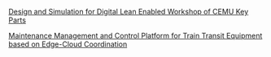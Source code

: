 [Design and Simulation for Digital Lean Enabled Workshop of CEMU Key Parts](https://nbviewer.org/github/landisland/ResumeProject/blob/master/Design%20and%20Simulation%20for%20Digital%20Lean%20Enabled%20Workshop%20of%20CEMU%20Key%20Parts.pdf)

[Maintenance Management and Control Platform for Train Transit Equipment based on Edge-Cloud Coordination](https://nbviewer.org/github/landisland/ResumeProject/blob/master/Maintenance%20Management%20and%20Control%20Platform%20for%20Train%20Transit%20Equipment%20based%20on%20Edge-Cloud%20Coordination.pdf)

